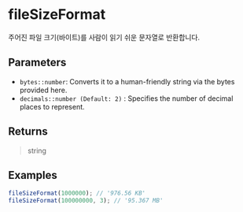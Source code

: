 # fileSizeFormat <Lang js />

주어진 파일 크기(바이트)를 사람이 읽기 쉬운 문자열로 반환합니다.

## Parameters

- `bytes::number`: Converts it to a human-friendly string via the bytes provided here.
- `decimals::number (Default: 2)` <DartNamed />: Specifies the number of decimal places to represent.

## Returns

> string

## Examples

```javascript
fileSizeFormat(1000000); // '976.56 KB'
fileSizeFormat(100000000, 3); // '95.367 MB'
```

